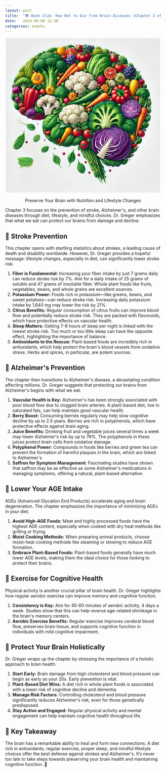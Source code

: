 ```yaml
---
layout: post
title:  "📚 Book Club: How Not to Die from Brain Diseases (Chapter 3 of How Not to Die)"
date:   2024-09-08 12:30
categories: events
---
```


<center>
<img
    src="/images/2024/how-not-to-die/how-not-to-die-from-brain-disease.webp"
    alt="How Not to Die from Brain Diseases"
    width="500" />
<p>Preserve Your Brain with Nutrition and Lifestyle Changes</p>
</center>

Chapter 3 focuses on the prevention of stroke, Alzheimer's, and other brain diseases
through diet, lifestyle, and mindful choices. Dr. Greger emphasizes that what we eat can
protect our brains from damage and decline.

## 🧠 Stroke Prevention

This chapter opens with startling statistics about strokes, a leading cause of death and disability worldwide. However, Dr. Greger provides a hopeful message: lifestyle changes, especially in diet, can significantly lower stroke risk.

1. **Fiber is Fundamental:** Increasing your fiber intake by just 7 grams daily can reduce stroke risk by 7%. Aim for a daily intake of 25 grams of soluble and 47 grams of insoluble fiber. Whole plant foods like fruits, vegetables, beans, and whole grains are excellent sources.
2. **Potassium Power:** Foods rich in potassium—like greens, beans, and sweet potatoes—can reduce stroke risk. Increasing daily potassium intake by 1,640 mg may lower the risk by 21%.
3. **Citrus Benefits:** Regular consumption of citrus fruits can improve blood flow and potentially reduce stroke risk. They are packed with flavonoids, which have protective effects on vascular health.
4. **Sleep Matters:** Getting 7-8 hours of sleep per night is linked with the lowest stroke risk. Too much or too little sleep can have the opposite effect, highlighting the importance of balance.
5. **Antioxidants to the Rescue:** Plant-based foods are incredibly rich in antioxidants, which help protect the brain's blood vessels from oxidative stress. Herbs and spices, in particular, are potent sources.

## 🧩 Alzheimer's Prevention

The chapter then transitions to Alzheimer's disease, a devastating condition affecting millions. Dr. Greger suggests that protecting our brains from Alzheimer's begins with what we eat.

1. **Vascular Health is Key:** Alzheimer's has been strongly associated with poor blood flow due to clogged brain arteries. A plant-based diet, low in saturated fats, can help maintain good vascular health.
2. **Berry Boost:** Consuming berries regularly may help slow cognitive decline by up to 2.5 years. Berries are rich in polyphenols, which have protective effects against brain aging.
3. **Juice Benefits:** Drinking fruit and vegetable juices several times a week may lower Alzheimer's risk by up to 76%. The polyphenols in these juices protect brain cells from oxidative damage.
4. **Polyphenol Power:** Compounds in foods like berries and green tea can prevent the formation of harmful plaques in the brain, which are linked to Alzheimer's.
5. **Saffron for Symptom Management:** Fascinating studies have shown that saffron may be as effective as some Alzheimer's medications in managing symptoms, offering a natural, plant-based alternative.

## 🚫 Lower Your AGE Intake

AGEs (Advanced Glycation End Products) accelerate aging and brain degeneration. The chapter emphasizes the importance of minimizing AGEs in your diet.

1. **Avoid High-AGE Foods:** Meat and highly processed foods have the highest AGE content, especially when cooked with dry heat methods like grilling or frying.
2. **Moist Cooking Methods:** When preparing animal products, choose moist-heat cooking methods like steaming or stewing to reduce AGE formation.
3. **Embrace Plant-Based Foods:** Plant-based foods generally have much lower AGE levels, making them the ideal choice for those looking to protect their brains.

## 🏃 Exercise for Cognitive Health

Physical activity is another crucial pillar of brain health. Dr. Greger highlights how regular aerobic exercise can improve memory and cognitive function.

1. **Consistency is Key:** Aim for 45-60 minutes of aerobic activity, 4 days a week. Studies show that this can help reverse age-related shrinkage in the brain's memory centers.
2. **Aerobic Exercise Benefits:** Regular exercise improves cerebral blood flow, preserves brain tissue, and supports cognitive function in individuals with mild cognitive impairment.

## 🌱 Protect Your Brain Holistically

Dr. Greger wraps up the chapter by stressing the importance of a holistic approach to brain health.

1. **Start Early:** Brain damage from high cholesterol and blood pressure can begin as early as your 20s. Early prevention is vital.
2. **Plant-Based Diet Wins:** A diet rich in whole plant foods is associated with a lower risk of cognitive decline and dementia.
3. **Manage Risk Factors:** Controlling cholesterol and blood pressure significantly reduces Alzheimer's risk, even for those genetically predisposed.
4. **Stay Active and Engaged:** Regular physical activity and mental engagement can help maintain cognitive health throughout life.

## 🧘 Key Takeaway

The brain has a remarkable ability to heal and form new connections. A diet rich in antioxidants, regular exercise, proper sleep, and mindful lifestyle choices offer the best defense against strokes and Alzheimer's. It’s never too late to take steps towards preserving your brain health and maintaining cognitive function. 🌿

